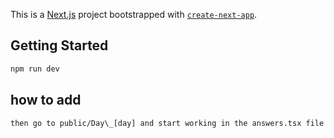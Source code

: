 This is a [Next.js](https://nextjs.org/) project bootstrapped with [`create-next-app`](https://github.com/vercel/next.js/tree/canary/packages/create-next-app).

## Getting Started

```bash
npm run dev
```

## how to add

```Open pages/[day] and insert the day you want to see the challenge.
then go to public/Day\_[day] and start working in the answers.tsx file
```
